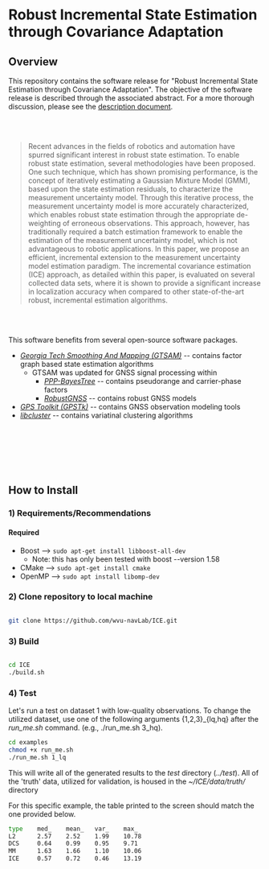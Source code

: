 # Robust Incremental State Estimation through Covariance Adaptation

## Overview

This repository contains the software release for "Robust Incremental State Estimation through Covariance Adaptation". The objective of the software release is described through the associated abstract. For a more thorough discussion, please see the [description document](https://github.com/wvu-navLab/ICE/blob/master/description.pdf).

<br/>
<br/>


> Recent advances in the fields of robotics and automation have spurred significant interest in robust state estimation. To enable robust state estimation, several methodologies have been proposed. One such technique, which has shown promising performance, is the concept of iteratively estimating a Gaussian Mixture Model (GMM), based upon the state estimation residuals, to characterize the measurement uncertainty model. Through this iterative process, the measurement uncertainty model is more accurately characterized, which enables robust state estimation through the appropriate de-weighting of erroneous observations. This approach, however, has traditionally required a batch estimation framework to enable the estimation of the measurement uncertainty model, which is not advantageous to robotic applications. In this paper, we propose an efficient, incremental  extension to the measurement uncertainty model estimation paradigm. The incremental covariance estimation (ICE) approach, as detailed within this paper, is evaluated on several collected data sets, where it is shown to provide a significant increase in localization accuracy when compared to other state-of-the-art robust, incremental estimation algorithms. 


<br/>
<br/>

This software benefits from several open-source software packages.
* [*Georgia Tech Smoothing And Mapping (GTSAM)*](https://bitbucket.org/gtborg/gtsam/src/develop/) -- contains factor graph based state estimation algorithms
	* GTSAM was updated for GNSS signal processing within
	    *  [*PPP-BayesTree*](https://github.com/wvu-navLab/PPP-BayesTree) -- contains pseudorange and carrier-phase factors
	    *  [*RobustGNSS*](https://github.com/wvu-navLab/RobustGNSS) -- contains robust GNSS models
* [*GPS Toolkit (GPSTk)*](http://www.gpstk.org/bin/view/Documentation/WebHome) -- contains GNSS observation modeling tools
* [*libcluster*](https://github.com/dsteinberg/libcluster) -- contains variatinal clustering algorithms


<br/>
<br/>
<br/>

<!--
If you utilze this software for an academic purpose, please consider using the following citation:
-->
<!--
```
@article{ watson2019robust,
        title={Robust Incremental State Estimation through Covariance Adaptation},
        author={Watson, Ryan M and Gross, Jason N and Taylor, Clark N and Leishman, Robert C},
        journal={arXiv preprint},
        year={2019}
       }
```
-->

<br/>
<br/>

## How to Install


### 1) Requirements/Recommendations

#### Required
* Boost -->  ```` sudo apt-get install libboost-all-dev ````
	* Note: this has only been tested with boost --version 1.58 
* CMake -->  ```` sudo apt-get install cmake ````
* OpenMP --> ```` sudo apt install libomp-dev ````


### 2) Clone repository to local machine  
````bash

git clone https://github.com/wvu-navLab/ICE.git

````

### 3) Build

````bash

cd ICE
./build.sh

````

### 4) Test

Let's run a test on dataset 1 with low-quality observations. To change the utilized dataset, use one of the following arguments {1,2,3}_{lq,hq} after the *run_me.sh* command. (e.g., ./run_me.sh 3_hq).


````bash
cd examples
chmod +x run_me.sh
./run_me.sh 1_lq
````

This will write all of the generated results to the *test* directory (*../test*). All of the 'truth' data, utilized for validation, is housed in the *~/ICE/data/truth/* directory

For this specific example, the table printed to the screen should match the one provided below.

````bash
type    med_    mean_   var_    max_
L2      2.57    2.52    1.99    10.78
DCS     0.64    0.99    0.95    9.71
MM      1.63    1.66    1.10    10.06
ICE     0.57    0.72    0.46    13.19
````
